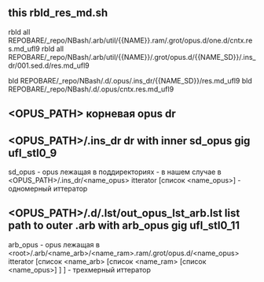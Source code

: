 ## this rbld_res_md.sh

rbld all REPOBARE/_repo/NBash/.arb/util/{{NAME}}.ram/.grot/opus.d/one.d/cntx.res.md_ufl9
rbld all REPOBARE/_repo/NBash/.arb/util/{{NAME}}/.grot/opus.d/{{NAME_SD}}/.ins_dr/001.sed.d/res.md_ufl9

bld REPOBARE/_repo/NBash/.d/.opus/.ins_dr/{{NAME_SD}}/res.md_ufl9
bld REPOBARE/_repo/NBash/.d/.opus/cntx.res.md_ufl9

## \<OPUS_PATH> корневая opus dr

## \<OPUS_PATH>/.ins_dr dr with inner sd_opus gig ufl_stl0_9

sd_opus - opus лежащая в поддиректориях - в нашем случае в \<OPUS_PATH>/.ins_dr/\<name_opus>
itterator [список \<name_opus>] - одномерный иттератор

## \<OPUS_PATH>/.d/.lst/out_opus_lst_arb.lst list path to outer .arb with arb_opus gig ufl_stl0_11

arb_opus - opus лежащая в \<root>/.arb/\<name_arb>/\<name_ram>.ram/.grot/opus.d/\<name_opus>
itterator [список \<name_arb>  [список \<name_ram> [список \<name_opus>] ] ] - трехмерный иттератор